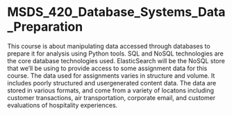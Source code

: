 # MSDS_420_Database_Systems_Data_Preparation

This course is about manipulating data accessed through databases to prepare it for analysis using Python tools. SQL and NoSQL
technologies are the core database technologies used. ElasticSearch will be the NoSQL store that we’ll be using to provide access 
to some assignment data for this course. The data used for assignments varies in structure and volume. It includes poorly structured 
and usergenerated content data. The data are stored in various formats, and come from a variety of locatons including customer
transactions, air transportation, corporate email, and customer evaluations of hospitality experiences.
